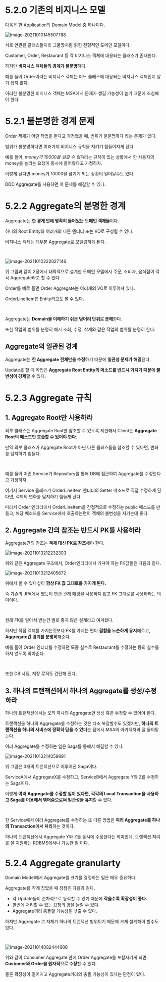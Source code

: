 # 5.2.0 기존의 비지니스 모델

다음은 한 Application의 Domain Model 중 하나이다.

![image-20211010145507788](../../images/image-20211010145507788.png)

서로 연관된 클래스들끼리 그물망처럼 얽힌 전형적인 도메인 모델이다.

Customer, Order, Restaurant 등 각 비지니스 객체에 대응되는 클래스가 존재한다.

하지만 **비지니스 객체들의 경계가 불분명**하다.

예를 들어 Order이라는 비지니스 객체는 어느 클래스에 대응되는 비지니스 객체인지 알기 쉽지 않다.

이러한 불분명한 비지니스 객체는 MSA에서 문제가 생길 가능성이 높기 때문에 조심해야 한다.

# 5.2.1 불분명한 경계 문제

Order 객체가 어떤 작업을 한다고 가정했을 때, 범위가 불분명하다 라는 문제가 있다.

범위가 불분명하다면 여러가지 비지니스 규칙을 지키기 힘들어지게 된다.

예를 들어, *money가 10000을 넘길 수 없다*라는 규칙이 있는 상황에서 한 사용자의 money를 늘리는 요청이 동시에 들어왔다고 가정하자.

이렇게 된다면 money가 10000을 넘기게 되는 상황이 일어날수도 있다.

DDD Aggregate를 사용하면 이 문제를 해결할 수 있다.

# 5.2.2 Aggregate의 분명한 경계

Aggregate는 **한 경계 안에 명확히 들어있는 도메인 객체들**이다.

하나의 Root Entity와 여러개의 다른 엔티티 또는 VO로 구성될 수 있다.

비지니스 객체는 대부분 Aggregate로 모델링하게 된다.

<br>

![image-20211010222027146](../../images/image-20211010222027146.png)

위 그림과 같이 2장에서 대략적으로 설계한 도메인 모델에서 주문, 소비자, 음식점이 각각 Aggregate라고 할 수 있다.

Order를 예로 들면 Order Aggregate는 여러개의 VO로 이루어져 있다.

OrderLineItem은 Entity라고도 볼 수 있다.

<br>

Aggregate는 **Domain을 이해하기 쉬운 덩어리 단위로 분해**한다.

또한 작업의 범위를 분명히 해서 조회, 수정, 삭제와 같은 작업의 범위를 분명히 한다.

## Aggregate의 일관된 경계

Aggregate는 **한 Aggregate 전체만을 수정**하기 때문에 **일관성 문제가 해결**된다.

Update를 할 때 작업은 **Aggregate Root Entity의 메소드를 반드시 거치기 때문에 불변성이 강제**할 수 있다.

# 5.2.3 Aggregate 규칙

## 1. Aggregate Root만 사용하라

외부 클래스는 Aggregate Root만 참조할 수 있도록 제한해서 Client는 **Aggregate Root의 메소드만 호출할 수 있어야 한다.**

만약 외부 클래스가 Aggregate Root가 아닌 다른 클래스들을 참조할 수 있다면, 변화를 탐지하기 힘들다.

<br>

예를 들어 어떤 Service가 Repository를 통해 DB에 접근하여 Aggregate를 수정한다고 가정하자.

여기서 Service 클래스가 OrderLineItem 엔티티의 Setter 메소드로 직접 수정하게 된다면, 객체의 변화를 탐지하기 힘들게 된다.

따라서 Order 엔티티에서 OrderLineItem을 간접적으로 수정하는 public 메소드를 만들고, 해당 메소드를 Service에서 호출하는편이 객체의 불변성을 지키는데 좋다.

## 2. Aggregate 간의 참조는 반드시 PK를 사용하라

Aggregate간의 참조는 **객체 대신 PK로 참조**해야 한다.

![image-20211013212232303](../../images/image-20211013212232303.png)

위와 같은 Aggregate 구조에서, Order엔티티에서 가져야 하는 FK값들은 다음과 같다.

![image-20211013212405672](../../images/image-20211013212405672.png)

위에서 볼 수 있다싶이 **항상 FK 값 그대로를 가지게 된다.**

즉 기존의 JPA에서 했듯이 연관 관계 매핑을 사용하지 않고 FK 그대로를 사용하라는 의미이다.

<br>

원래 FK를 알아서 받는건 별로 좋지 않은 설계라고 여겨왔다.

하지만 직접 객체를 가지는것보다 FK를 가지는 편이 **결합을 느슨하게 유지**해주고, **Aggregate간 경계를 분명히**해준다.

예를 들어 Order 엔티티를 수정하던 도중 실수로 Restaurant를 수정하는 등의 실수를 하지 않도록 막아준다.

<br>

또한 DB 샤딩, 저장 로직도 간단해 진다.

## 3. 하나의 트랜잭션에서 하나의 Aggregate를 생성/수정하라

하나의 트랜잭션에서는 오직 하나의 Aggregate만 생성 혹은 수정할 수 있어야 한다.

트랜잭션을 하나의 Aggregate를 수정하는 것은 다소 복잡할수도 있겠지만, **하나의 트랜잭션을 하나의 서비스에 정확히 담을 수 있다**는 점에서 MSA의 아키텍쳐와 잘 들어맞는다.

여러 Aggregate를 수정하는 일은 Saga를 통해서 해결할 수 있다.

![image-20211013214059891](../../images/image-20211013214059891.png)

위 그림은 3개의 트랜잭션으로 이루어진 Saga이다.

ServiceA에서 AggregateX를 수정하고, ServiceB에서 Aggregate Y와 Z를 수정하는 Saga이다.

이렇게 **여러 Aggregate를 수정할 일이 있다면, 각각의 Local Transaction을 사용하고 Saga를 이용해서 엮어줌으로써 일관성을 유지**할 수 있다.

<br>

한 Service에서 여러 Aggregate를 수정하는 또 다른 방법은 **여러 Aggregate를 하나의 Transaction에서 처리**하는 것이다.

하나의 트랜잭션에서 Aggregate Y와 Z를 동시에 수정한다는 의미인데, 트랜잭션 처리를 잘 지원하는 RDBMS에서나 가능한 일 이다.

# 5.2.4 Aggregate granularty

Domain Model에서 Aggregate를 크기를 결정하는 일은 매우 중요하다.

Aggregate를 작게 잡았을 때 장점은 다음과 같다.

- 각 Update들이 순차적으로 동작할 수 있기 때문에 **작을수록 확장성이 좋다.**
- 한번에 처리할 수 있는 요청의 양을 늘릴 수 있다.
- Aggregate끼리 충돌할 가능성을 낮출 수 있다.

하지만 Aggregate 그 자체가 하나의 트랜잭션 범위이기 때문에 크게 설계해야 할수도 있다.

<br>

![image-20211014082444608](../../images/image-20211014082444608.png)

위와 같이 Consumer Aggregate 안에 Order Aggregate를 포함시키게 되면, **Customer와 Order을 원자적으로 수정**할 수 있다.

물론 확장성이 떨어지고 Aggregate끼리의 충돌 가능성이 있다는 단점이 있다.

